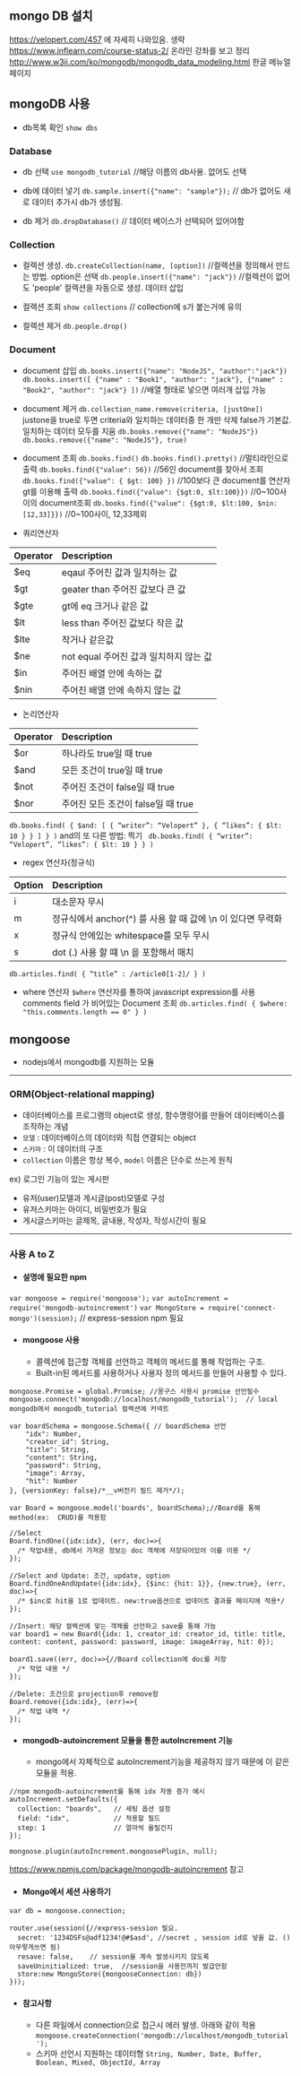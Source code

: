 
## mongo DB 설치
https://velopert.com/457 에 자세히 나와있음. 생략
https://www.inflearn.com/course-status-2/ 온라인 강좌를 보고 정리
http://www.w3ii.com/ko/mongodb/mongodb_data_modeling.html 한글 메뉴얼 페이지

## mongoDB 사용
- db목록 확인
`show dbs`

### Database
- db 선택
`use mongodb_tutorial` //해당 이름의 db사용. 없어도 선택


- db에 데이터 넣기
`db.sample.insert({"name": "sample"});` // db가 없어도 새로 데이터 추가시 db가 생성됨.


 - db 제거
  `db.dropDatabase()`  // 데이터 베이스가 선택되어 있어야함

### Collection
  - 컬렉션 생성.
  `db.createCollection(name, [option])` //컬렉션을 정의해서 만드는 방법. option은 선택
  `db.people.insert({"name": "jack"})`  //컬렉션이 없어도 'people' 컬렉션을 자동으로 생성. 데이터 삽입


  - 컬렉션 조회
  `show collections` // collection에 s가 붙는거에 유의


  - 컬렉션 제거
  `db.people.drop()`

### Document
  - document 삽입
`db.books.insert({"name": "NodeJS", "author":"jack"})`
`db.books.insert([
  {"name" : "Book1", "author": "jack"},
  {"name" : "Book2", "author": "jack"}
  ])`
  //배열 형태로 넣으면 여러개 삽입 가능


  - document 제거
  `db.collection_name.remove(criteria, [justOne])`
  justone을 true로 두면 criteria와 일치하는 데이터중 한 개만 삭제
  false가 기본값. 일치하는 데이터 모두를 지움
  `db.books.remove({"name": "NodeJS"})`
  `db.books.remove({"name": "NodeJS"}, true)`


- document 조회
  `db.books.find()`
  `db.books.find().pretty()` //멀티라인으로 출력
  `db.books.find({"value": 56})`  //56인 document를 찾아서 조회
  `db.books.find({"value": { $gt: 100} })`  //100보다 큰 document를 연산자 gt를 이용해 출력
  `db.books.find({"value": {$gt:0, $lt:100}})` //0~100사이의 document조회
  `db.books.find({"value": {$gt:0, $lt:100, $nin: [12,33]}})` //0~100사이, 12,33제외


-  쿼리연산자

|Operator | Description |
|:----------|:-------|
|$eq|eqaul 주어진 값과 일치하는 값|
|$gt|geater than 주어진 값보다 큰 값|
|$gte|gt에 eq 크거나 같은 값|
|$lt|less than 주어진 값보다 작은 값|
|$lte| 작거나 같은값|
|$ne|not equal 주어진 값과 일치하지 않는 값|
|$in|주어진 배열 안에 속하는 값|
|$nin|주어진 배열 안에 속하지 않는 값|

- 논리연산자

|Operator | Description |
|:----------|:-------|
|$or|하나라도 true일 때 true|
|$and|모든 조건이 true일 때 true |
|$not|주어진 조건이 false일 때 true|
|$nor|주어진 모든 조건이 false일 때 true|

`db.books.find( { $and: [ { “writer”: “Velopert” }, { “likes”: { $lt: 10 } } ] } )`
and의 또 다른 방법: 찍기
` db.books.find( { “writer”: “Velopert”, “likes”: { $lt: 10 } } )`


- regex 연산자(정규식)

|Option | Description |
|:----------|:-------|
|i |	대소문자 무시|
|m| 	정규식에서 anchor(^) 를 사용 할 때 값에 \n 이 있다면 무력화|
|x| 	정규식 안에있는 whitespace를 모두 무시|
|s| 	dot (.) 사용 할 떄 \n 을 포함해서 매치|

`db.articles.find( { “title” : /article0[1-2]/ } )`

- where 연산자
`$where` 연산자를 통하여 javascript expression를 사용
comments field 가 비어있는 Document 조회
`db.articles.find( { $where: "this.comments.length == 0" } )`

## mongoose
- nodejs에서 mongodb를 지원하는 모듈
--------------
### ORM(Object-relational mapping)
 - 데이터베이스를 프로그램의 object로 생성,  함수명령어를 만들어 데이터베이스를 조작하는 개념
 - `모델` : 데이터베이스의 데이터와 직접 연결되는 object
 - `스키마` : 이 데이터의 구조
 - `collection` 이름은 항상 복수, `model` 이름은 단수로 쓰는게 원칙

ex) 로그인 기능이 있는 게시판
- 유저(user)모델과 게시글(post)모델로 구성
-  유저스키마는 아이디, 비밀번호가 필요
- 게시글스키마는 글제목, 글내용, 작성자, 작성시간이 필요

------------------------
### 사용 A to Z
- #### 설명에 필요한 npm
`var mongoose = require('mongoose');`
`var autoIncrement = require('mongodb-autoincrement')`
`var MongoStore = require('connect-mongo')(session);` // express-session npm 필요


- #### mongoose 사용
  - 콜렉션에 접근할 객체를 선언하고 객체의 메서드를 통해 작업하는 구조.
  - Built-in된 메서드를 사용하거나 사용자 정의 메서드를 만들어 사용할 수 있다.
```
mongoose.Promise = global.Promise; //몽구스 사용시 promise 선언필수
mongoose.connect('mongodb://localhost/mongodb_tutorial');  // local mongodb에서 mongodb_tutorial 컬렉션에 커넥트

var boardSchema = mongoose.Schema({ // boardSchema 선언
    "idx": Number,
    "creator_id": String,
    "title": String,
    "content": String,
    "password": String,
    "image": Array,
    "hit": Number
}, {versionKey: false}/*__v버전키 필드 제거*/);

var Board = mongoose.model('boards', boardSchema);//Board를 통해 method(ex:  CRUD)를 적용함

//Select
Board.findOne({idx:idx}, (err, doc)=>{
  /* 작업내용, db에서 가져온 정보는 doc 객체에 저장되어있어 이를 이용 */
});

//Select and Update: 조건, update, option
Board.findOneAndUpdate({idx:idx}, {$inc: {hit: 1}}, {new:true}, (err, doc)=>{
  /* $inc로 hit을 1로 업데이트. new:true옵션으로 업데이트 결과를 페이지에 적용*/
});

//Insert: 해당 컬렉션에 맞는 객체를 선언하고 save를 통해 가능
var board1 = new Board({idx: 1, creator_id: creator_id, title: title, content: content, password: password, image: imageArray, hit: 0});

board1.save((err, doc)=>{//Board collection에 doc를 저장
  /* 작업 내용 */
});

//Delete: 조건으로 projection후 remove함
Board.remove({idx:idx}, (err)=>{
  /* 작업 내역 */
});
```

- #### mongodb-autoincrement 모듈을 통한 autoIncrement 기능
  - mongo에서 자체적으로 autoIncrement기능을 제공하지 않기 때문에 이 같은 모듈을 적용.
```
//npm mongodb-autoincrement를 통해 idx 자동 증가 예시
autoIncrement.setDefaults({
  collection: "boards",   // 세팅 옵션 설정
  field: "idx",           // 적용할 필드
  step: 1                 // 얼마씩 올릴건지
});

mongoose.plugin(autoIncrement.mongoosePlugin, null);
```
https://www.npmjs.com/package/mongodb-autoincrement 참고


- #### Mongo에서 세션 사용하기
```
var db = mongoose.connection;

router.use(session({//express-session 필요.
  secret: '1234DSFs@adf1234!@#$asd', //secret , session id로 넣을 값. ()아무렇게쓰면 됨)
  resave: false,    // session을 계속 발생시키지 않도록
  saveUninitialized: true,  //session을 사용전까지 발급안함
  store:new MongoStore({mongooseConnection: db})
}));

```
- #### 참고사항
  - 다른 파일에서 connection으로 접근시 에러 발생. 아래와 같이 적용
`mongoose.createConnection('mongodb://localhost/mongodb_tutorial');`
  - 스키마 선언시 지원하는 데이터형
    `String, Number, Date, Buffer, Boolean, Mixed, ObjectId, Array`
